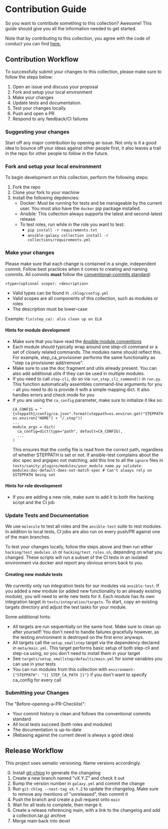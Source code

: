 # Contribution Guide

So you want to contribute something to this collection? Awesome! This guide should give you all the information needed to get started.

Note that by contributing to this collection, you agree with the code of conduct you can find [here.](https://github.com/maxhoesel/ansible-collection-smallstep/blob/devel/CODE_OF_CONDUCT.md)

## Contribution Workflow

To successfully submit your changes to this collection, please make sure to follow the steps below:

1. Open an issue and discuss your proposal
2. Fork and setup your local environment
3. Make your changes
4. Update tests and documentation.
5. Test your changes locally.
6. Push and open a PR
7. Respond to any feedback/CI failures

### Suggesting your changes

Start off any major contribution by opening an issue. Not only is it a good idea to bounce off your ideas against other people first,
it also leaves a trail in the repo for other people to follow in the future.

### Fork and setup your local environment

To begin development on this collection, perform the following steps:

1. Fork the repo
2. Clone your fork to your machine
3. Install the following depdencies:
    - Docker: Must be running for tests and be manageable by the current user.
      You must also have the `docker` pip package installed.
    - Ansible: This collection always supports the latest and second-latest release
    - To test roles, run while in the role you want to test:
      - `pip install -r requirements.txt`
      - `ansible-galaxy collection install -r collections/requirements.yml`

### Make your changes

Please make sure that each change is contained in a single, independent commit.
Follow best practices when it comes to creating and naming commits.
All commits **must** follow the [conventional-commits standard](https://www.conventionalcommits.org/en/v1.0.0/):

`<type>(optional scope): <description>`

- Valid types can be found in `.chlog/config.yml`
- Valid scopes are all components of this collection, such as modules or roles
- The description must be lower-case

Example: `fix(step_ca): also clean up on EL8`

#### Hints for module development

- Make sure that you have read the [Ansible module conventions](https://docs.ansible.com/ansible/latest/dev_guide/developing_modules_best_practices.html)
- Each module should typically wrap around one step-cli command or a set of closely related commands.
  The modules name should reflect this. For example, step_ca_provisioner performs the same functionality as "step ca provisioner add/remove".
- Make sure to use the doc fragment and utils already present.
  You can also add additional utils if they can be used in multiple modules.
- If you need to call `step-cli`, do so via `run_step_cli_command()` in `run.py`.
  This function automatically assembles command-line arguments for you - all you
  need to do is provide it with a simple mapping dict. It also handles errors and check mode for you
- If you are using the `ca_config` parameter, make sure to initialize it like so:
  ```
  CA_CONFIG = "{steppath}/config/ca.json".format(steppath=os.environ.get("STEPPATH", os.environ["HOME"] + "/.step"))
  ...
  module_args = dict(
    ca_config=dict(type="path", default=CA_CONFIG),
    ...
  )
  ```
  This ensures that the config file is read from the correct path, regardless of whether STEPPATH is set or not.
  If ansible-test complains about the doc spec and argspec not matching, add this line to all the `ignore` files in `tests/sanity`:
  `plugins/modules/your_module_name.py validate-modules:doc-default-does-not-match-spec # Can't always rely on $STEPPATH being set`

#### Hints for role development

- If you are adding a new role, make sure to add it to both the hacking script and the CI job

### Update Tests and Documentation

We use `molecule` to test all roles and the `ansible-test` suite to rest modules. In addition to local tests,
CI jobs are also run on every push/PR against one of the main branches.

To test your changes locally, follow the steps above and then run either `hacking/test_modules.sh` or `hacking/test_roles.sh`, depending
on what you changed. These scripts will run a subset of the CI tests in an isolated environment via docker and report any obvious errors back
to you.

#### Creating new module tests

We currently only run integration tests for our modules via `ansible-test`. If you added a new module (or added new functionality to an already existing module),
you will need to write new tests for it. Each module has its own integration target in `tests/integration/targets`. To start, copy an existing targets directory
and adjust the test tasks for your module.

Some additional hints:

- All targets are run sequentially on the same host. Make sure to clean up after yourself! You don't need to handle failures gracefully however,
  as the testing environment is destroyed on the first error anyways.
- All targets call the `setup_smallstep` target via the dependency declared in `meta/main.yml`. This target performs basic setup
  of both step-cli and step-ca using, so you don't need to install them in your target
- See `targets/setup_smallstep/defaults/main.yml` for some variables you can use in your tests
- You can run modules from this collection with `environment: {"STEPPATH": "{{ STEP_CA_PATH }}"}` if you don't want to specify ca_config for every call

### Submitting your Changes

The "Before-opening-a-PR-Checklist":

- Your commit history is clean and follows the conventional commits standard
- All local tests succeed (both roles and modules)
- The documentation is up-to-date
- (Rebasing against the current devel is always a good idea)

## Release Workflow

This project uses sematic versioning. Name versions accordingly.

0. Install [git-chlog](https://github.com/git-chglog/git-chglog) to generate the changelog
1. Create a new branch named "vX.Y.Z" and check it out
2. Bump the version number in `galaxy.yml` and commit the change
3. Run `git-chlog --next-tag vX.Y.Z` to update the changelog. Make sure to remove any mentions of "unreleased", then commit it
4. Push the branch and create a pull request onto `main`
5. Wait for all tests to complete, then merge it.
6. Create a release referencing main, with a link to the changelog and add a collection.tar.gz archive
7. Merge main back into devel
